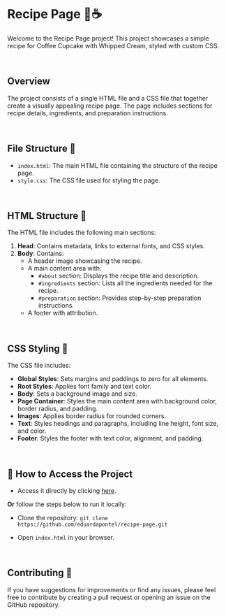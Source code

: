 # Recipe Page 🍰☕️

Welcome to the Recipe Page project! This project showcases a simple recipe for Coffee Cupcake with Whipped Cream, styled with custom CSS. 

<br>

## Overview

The project consists of a single HTML file and a CSS file that together create a visually appealing recipe page. The page includes sections for recipe details, ingredients, and preparation instructions.

<br>

## File Structure 📂

- `index.html`: The main HTML file containing the structure of the recipe page.
- `style.css`: The CSS file used for styling the page.

<br>

## HTML Structure 📝

The HTML file includes the following main sections:

1. **Head**: Contains metadata, links to external fonts, and CSS styles.
2. **Body**: Contains:
   - A header image showcasing the recipe.
   - A main content area with:
     - `#about` section: Displays the recipe title and description.
     - `#ingredients` section: Lists all the ingredients needed for the recipe.
     - `#preparation` section: Provides step-by-step preparation instructions.
   - A footer with attribution.

<br>

## CSS Styling 🎨

The CSS file includes:

- **Global Styles**: Sets margins and paddings to zero for all elements.
- **Root Styles**: Applies font family and text color.
- **Body**: Sets a background image and size.
- **Page Container**: Styles the main content area with background color, border radius, and padding.
- **Images**: Applies border radius for rounded corners.
- **Text**: Styles headings and paragraphs, including line height, font size, and color.
- **Footer**: Styles the footer with text color, alignment, and padding.

<br>

## 🚀 How to Access the Project

- Access it directly by clicking [here](https://eduardapontel.github.io/recipe-page/).

**Or** follow the steps below to run it locally:

- Clone the repository:
   ```git clone https://github.com/eduardapontel/recipe-page.git```

- Open `index.html` in your browser.

<br>

## Contributing 🤝

If you have suggestions for improvements or find any issues, please feel free to contribute by creating a pull request or opening an issue on the GitHub repository.
